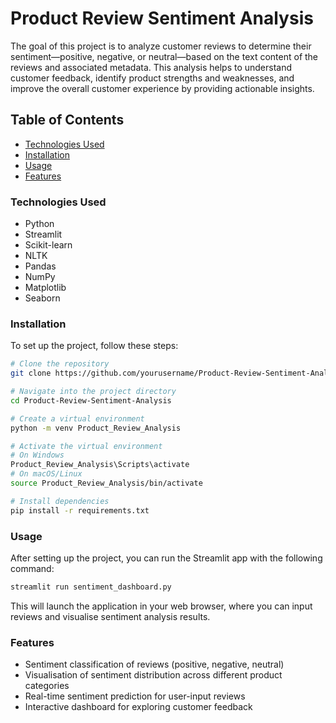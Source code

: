 # Product Review Sentiment Analysis

The goal of this project is to analyze customer reviews to determine their sentiment—positive, negative, or neutral—based on the text content of the reviews and associated metadata. This analysis helps to understand customer feedback, identify product strengths and weaknesses, and improve the overall customer experience by providing actionable insights.

## Table of Contents

- [Technologies Used](#technologies-used)
- [Installation](#installation)
- [Usage](#usage)
- [Features](#features)

### Technologies Used

- Python
- Streamlit
- Scikit-learn
- NLTK
- Pandas
- NumPy
- Matplotlib
- Seaborn

### Installation

To set up the project, follow these steps:

```bash
# Clone the repository
git clone https://github.com/yourusername/Product-Review-Sentiment-Analysis.git

# Navigate into the project directory
cd Product-Review-Sentiment-Analysis

# Create a virtual environment
python -m venv Product_Review_Analysis

# Activate the virtual environment
# On Windows
Product_Review_Analysis\Scripts\activate
# On macOS/Linux
source Product_Review_Analysis/bin/activate

# Install dependencies
pip install -r requirements.txt
```

### Usage

After setting up the project, you can run the Streamlit app with the following command:

```bash
streamlit run sentiment_dashboard.py
```

This will launch the application in your web browser, where you can input reviews and visualise sentiment analysis results.

### Features

- Sentiment classification of reviews (positive, negative, neutral)
- Visualisation of sentiment distribution across different product categories
- Real-time sentiment prediction for user-input reviews
- Interactive dashboard for exploring customer feedback
